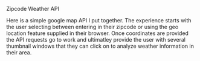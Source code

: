 

Zipcode Weather API

Here is a simple google map API I put together. The experience starts with the user selecting between entering in their zipcode or using the geo location feature supplied in their browser. Once coordinates are provided the API requests go to work and ultimatley provide the user with several thumbnail windows that they can click on to analyze weather information in their area.



